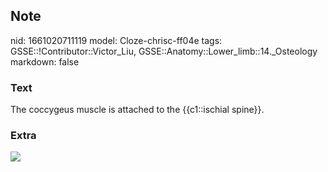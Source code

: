 ## Note
nid: 1661020711119
model: Cloze-chrisc-ff04e
tags: GSSE::!Contributor::Victor_Liu, GSSE::Anatomy::Lower_limb::14._Osteology
markdown: false

### Text
The coccygeus muscle is attached to the {{c1::ischial spine}}.

### Extra
<img src="GJEqBx0Mc2i5kkAGg19g_Coccygeus_01.png">
